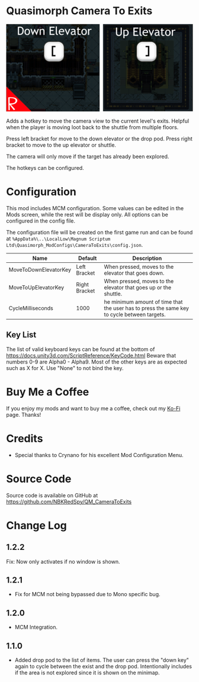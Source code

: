 # Quasimorph Camera To Exits

![thumbnail icon](media/thumbnail.png)

Adds a hotkey to move the camera view to the current level's exits.  Helpful when the player is moving loot back to the shuttle from multiple floors.

Press left bracket for move to the down elevator or the drop pod.  Press right bracket to move to the up elevator or shuttle.

The camera will only move if the target has already been explored.

The hotkeys can be configured.

# Configuration

This mod includes MCM configuration.  Some values can be edited in the Mods screen, while the rest will be display only. All options can be configured in the config file.

The configuration file will be created on the first game run and can be found at `%AppData%\..\LocalLow\Magnum Scriptum Ltd\Quasimorph_ModConfigs\CameraToExits\config.json`.

|Name|Default|Description|
|--|--|--|
|MoveToDownElevatorKey|Left Bracket|When pressed, moves to the elevator that goes down.|
|MoveToUpElevatorKey|Right Bracket|When pressed, moves to the elevator that goes up or the shuttle.|
|CycleMilliseconds|1000|he minimum amount of time that the user has to press the same key to cycle between targets.|

## Key List
The list of valid keyboard keys can be found  at the bottom of https://docs.unity3d.com/ScriptReference/KeyCode.html
Beware that numbers 0-9 are Alpha0 - Alpha9.  Most of the other keys are as expected such as X for X.
Use "None" to not bind the key.

# Buy Me a Coffee
If you enjoy my mods and want to buy me a coffee, check out my [Ko-Fi](https://ko-fi.com/nbkredspy71915) page.
Thanks!

# Credits
* Special thanks to Crynano for his excellent Mod Configuration Menu. 

# Source Code
Source code is available on GitHub at https://github.com/NBKRedSpy/QM_CameraToExits

# Change Log

## 1.2.2
Fix: Now only activates if no window is shown.

## 1.2.1
* Fix for MCM not being bypassed due to Mono specific bug.

## 1.2.0
* MCM Integration.

## 1.1.0 
* Added drop pod to the list of items.  The user can press the "down key" again to cycle between the exist and the drop pod.  Intentionally includes if the area is not explored since it is shown on the minimap.

